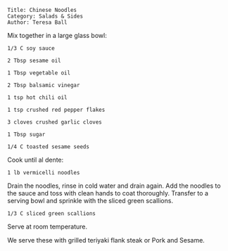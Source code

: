 ~~~ recipe-info
Title: Chinese Noodles
Category: Salads & Sides
Author: Teresa Ball
~~~

Mix together in a large glass bowl:

~~~ recipe-ingredients
1/3 C soy sauce

2 Tbsp sesame oil

1 Tbsp vegetable oil

2 Tbsp balsamic vinegar

1 tsp hot chili oil

1 tsp crushed red pepper flakes

3 cloves crushed garlic cloves

1 Tbsp sugar

1/4 C toasted sesame seeds
~~~

Cook until al dente:

~~~ recipe-ingredients
1 lb vermicelli noodles
~~~

Drain the noodles, rinse in cold water and drain again. Add the noodles to the sauce and toss with
clean hands to coat thoroughly. Transfer to a serving bowl and sprinkle with the sliced green
scallions.

~~~ recipe-ingredients
1/3 C sliced green scallions
~~~

Serve at room temperature.

We serve these with grilled teriyaki flank steak or Pork and Sesame.
